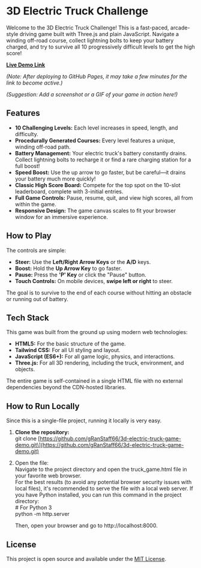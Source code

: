 # **3D Electric Truck Challenge**

Welcome to the 3D Electric Truck Challenge\! This is a fast-paced, arcade-style driving game built with Three.js and plain JavaScript. Navigate a winding off-road course, collect lightning bolts to keep your battery charged, and try to survive all 10 progressively difficult levels to get the high score\!

[**Live Demo Link**](https://gRanStaff66.github.io/3d-electric-truck-game-demo/)

*(Note: After deploying to GitHub Pages, it may take a few minutes for the link to become active.)*

*(Suggestion: Add a screenshot or a GIF of your game in action here\!)*

## **Features**

* **10 Challenging Levels:** Each level increases in speed, length, and difficulty.  
* **Procedurally Generated Courses:** Every level features a unique, winding off-road path.  
* **Battery Management:** Your electric truck's battery constantly drains. Collect lightning bolts to recharge it or find a rare charging station for a full boost\!  
* **Speed Boost:** Use the up arrow to go faster, but be careful—it drains your battery much more quickly\!  
* **Classic High Score Board:** Compete for the top spot on the 10-slot leaderboard, complete with 3-initial entries.  
* **Full Game Controls:** Pause, resume, quit, and view high scores, all from within the game.  
* **Responsive Design:** The game canvas scales to fit your browser window for an immersive experience.

## **How to Play**

The controls are simple:

* **Steer:** Use the **Left/Right Arrow Keys** or the **A/D** keys.  
* **Boost:** Hold the **Up Arrow Key** to go faster.  
* **Pause:** Press the **'P' Key** or click the "Pause" button.  
* **Touch Controls:** On mobile devices, **swipe left or right** to steer.

The goal is to survive to the end of each course without hitting an obstacle or running out of battery.

## **Tech Stack**

This game was built from the ground up using modern web technologies:

* **HTML5:** For the basic structure of the game.  
* **Tailwind CSS:** For all UI styling and layout.  
* **JavaScript (ES6+):** For all game logic, physics, and interactions.  
* **Three.js:** For all 3D rendering, including the truck, environment, and objects.

The entire game is self-contained in a single HTML file with no external dependencies beyond the CDN-hosted libraries.

## **How to Run Locally**

Since this is a single-file project, running it locally is very easy.

1. **Clone the repository:**  
   git clone \[https://github.com/gRanStaff66/3d-electric-truck-game-demo.git\](https://github.com/gRanStaff66/3d-electric-truck-game-demo.git)

2. Open the file:  
   Navigate to the project directory and open the truck\_game.html file in your favorite web browser.  
   For the best results (to avoid any potential browser security issues with local files), it's recommended to serve the file with a local web server. If you have Python installed, you can run this command in the project directory:  
   \# For Python 3  
   python \-m http.server

   Then, open your browser and go to http://localhost:8000.

## **License**

This project is open source and available under the [MIT License](https://www.google.com/search?q=LICENSE).
